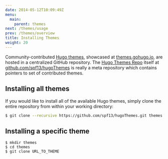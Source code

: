 ```yaml
---
date: 2014-05-12T10:09:49Z
menu:
  main:
    parent: themes
next: /themes/usage
prev: /themes/overview
title: Installing Themes
weight: 20
---
```


Community-contributed [Hugo themes](http://themes.gohugo.io/), showcased
at [themes.gohugo.io](//themes.gohugo.io/), are hosted in a centralized
GitHub repository.  The [Hugo Themes Repo](https://github.com/spf13/hugoThemes)
itself at [github.com/spf13/hugoThemes](https://github.com/spf13/hugoThemes) is
really a meta repository which contains pointers to set of contributed themes.

## Installing all themes

If you would like to install all of the available Hugo themes, simply
clone the entire repository from within your working directory:

```bash
$ git clone --recursive https://github.com/spf13/hugoThemes.git themes
```

## Installing a specific theme

    $ mkdir themes
    $ cd themes
    $ git clone URL_TO_THEME
